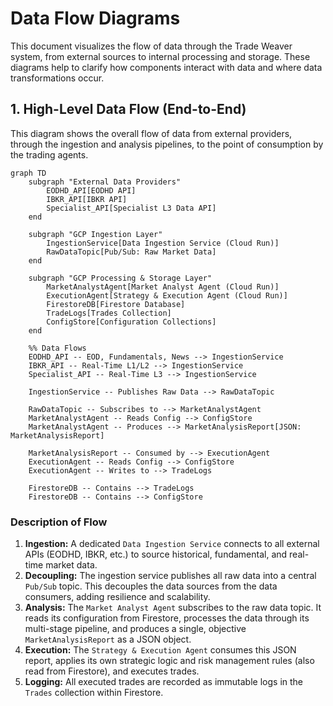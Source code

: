 # Data Flow Diagrams

This document visualizes the flow of data through the Trade Weaver system, from external sources to internal processing and storage. These diagrams help to clarify how components interact with data and where data transformations occur.

## 1. High-Level Data Flow (End-to-End)

This diagram shows the overall flow of data from external providers, through the ingestion and analysis pipelines, to the point of consumption by the trading agents.

```mermaid
graph TD
    subgraph "External Data Providers"
        EODHD_API[EODHD API]
        IBKR_API[IBKR API]
        Specialist_API[Specialist L3 Data API]
    end

    subgraph "GCP Ingestion Layer"
        IngestionService[Data Ingestion Service (Cloud Run)]
        RawDataTopic[Pub/Sub: Raw Market Data]
    end

    subgraph "GCP Processing & Storage Layer"
        MarketAnalystAgent[Market Analyst Agent (Cloud Run)]
        ExecutionAgent[Strategy & Execution Agent (Cloud Run)]
        FirestoreDB[Firestore Database]
        TradeLogs[Trades Collection]
        ConfigStore[Configuration Collections]
    end

    %% Data Flows
    EODHD_API -- EOD, Fundamentals, News --> IngestionService
    IBKR_API -- Real-Time L1/L2 --> IngestionService
    Specialist_API -- Real-Time L3 --> IngestionService
    
    IngestionService -- Publishes Raw Data --> RawDataTopic
    
    RawDataTopic -- Subscribes to --> MarketAnalystAgent
    MarketAnalystAgent -- Reads Config --> ConfigStore
    MarketAnalystAgent -- Produces --> MarketAnalysisReport[JSON: MarketAnalysisReport]
    
    MarketAnalysisReport -- Consumed by --> ExecutionAgent
    ExecutionAgent -- Reads Config --> ConfigStore
    ExecutionAgent -- Writes to --> TradeLogs
    
    FirestoreDB -- Contains --> TradeLogs
    FirestoreDB -- Contains --> ConfigStore
```

### Description of Flow

1. **Ingestion:** A dedicated `Data Ingestion Service` connects to all external APIs (EODHD, IBKR, etc.) to source historical, fundamental, and real-time market data.
2. **Decoupling:** The ingestion service publishes all raw data into a central `Pub/Sub` topic. This decouples the data sources from the data consumers, adding resilience and scalability.
3. **Analysis:** The `Market Analyst Agent` subscribes to the raw data topic. It reads its configuration from Firestore, processes the data through its multi-stage pipeline, and produces a single, objective `MarketAnalysisReport` as a JSON object.
4. **Execution:** The `Strategy & Execution Agent` consumes this JSON report, applies its own strategic logic and risk management rules (also read from Firestore), and executes trades.
5. **Logging:** All executed trades are recorded as immutable logs in the `Trades` collection within Firestore.
